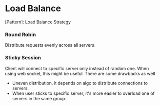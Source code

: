 # Load Balance

[Pattern]: Load Balance Strategy

### Round Robin

Distribute requests evenly across all servers.

### Sticky Session

Client will connect to specific server only instead of random one.
When using web socket, this might be useful. There are some drawbacks as well

- Uneven distribution, it depends on algo to distribute connections to servers.
- When user sticks to specific server, it's more easier to overload one of servers in the same group.
